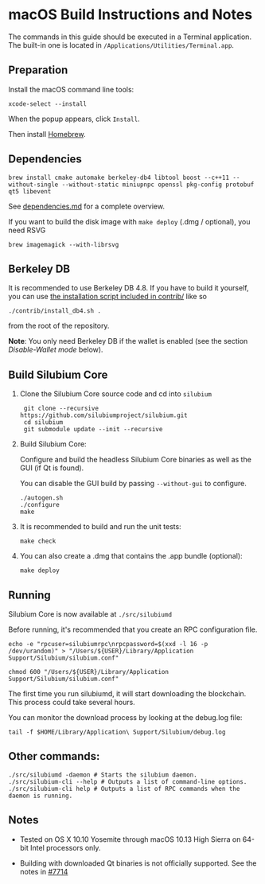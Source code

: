 macOS Build Instructions and Notes
====================================
The commands in this guide should be executed in a Terminal application.
The built-in one is located in `/Applications/Utilities/Terminal.app`.

Preparation
-----------
Install the macOS command line tools:

`xcode-select --install`

When the popup appears, click `Install`.

Then install [Homebrew](https://brew.sh).

Dependencies
----------------------

    brew install cmake automake berkeley-db4 libtool boost --c++11 --without-single --without-static miniupnpc openssl pkg-config protobuf qt5 libevent

See [dependencies.md](dependencies.md) for a complete overview.

If you want to build the disk image with `make deploy` (.dmg / optional), you need RSVG

    brew imagemagick --with-librsvg

Berkeley DB
-----------
It is recommended to use Berkeley DB 4.8. If you have to build it yourself,
you can use [the installation script included in contrib/](/contrib/install_db4.sh)
like so

```shell
./contrib/install_db4.sh .
```

from the root of the repository.

**Note**: You only need Berkeley DB if the wallet is enabled (see the section *Disable-Wallet mode* below).

Build Silubium Core
------------------------

1. Clone the Silubium Core source code and cd into `silubium`

        git clone --recursive https://github.com/silubiumproject/silubium.git
        cd silubium
        git submodule update --init --recursive

2.  Build Silubium Core:

    Configure and build the headless Silubium Core binaries as well as the GUI (if Qt is found).

    You can disable the GUI build by passing `--without-gui` to configure.

        ./autogen.sh
        ./configure
        make

3.  It is recommended to build and run the unit tests:

        make check

4.  You can also create a .dmg that contains the .app bundle (optional):

        make deploy

Running
-------

Silubium Core is now available at `./src/silubiumd`

Before running, it's recommended that you create an RPC configuration file.

    echo -e "rpcuser=silubiumrpc\nrpcpassword=$(xxd -l 16 -p /dev/urandom)" > "/Users/${USER}/Library/Application Support/Silubium/silubium.conf"

    chmod 600 "/Users/${USER}/Library/Application Support/Silubium/silubium.conf"

The first time you run silubiumd, it will start downloading the blockchain. This process could take several hours.

You can monitor the download process by looking at the debug.log file:

    tail -f $HOME/Library/Application\ Support/Silubium/debug.log

Other commands:
-------

    ./src/silubiumd -daemon # Starts the silubium daemon.
    ./src/silubium-cli --help # Outputs a list of command-line options.
    ./src/silubium-cli help # Outputs a list of RPC commands when the daemon is running.

Notes
-----

* Tested on OS X 10.10 Yosemite through macOS 10.13 High Sierra on 64-bit Intel processors only.

* Building with downloaded Qt binaries is not officially supported. See the notes in [#7714](https://github.com/bitcoin/bitcoin/issues/7714)

